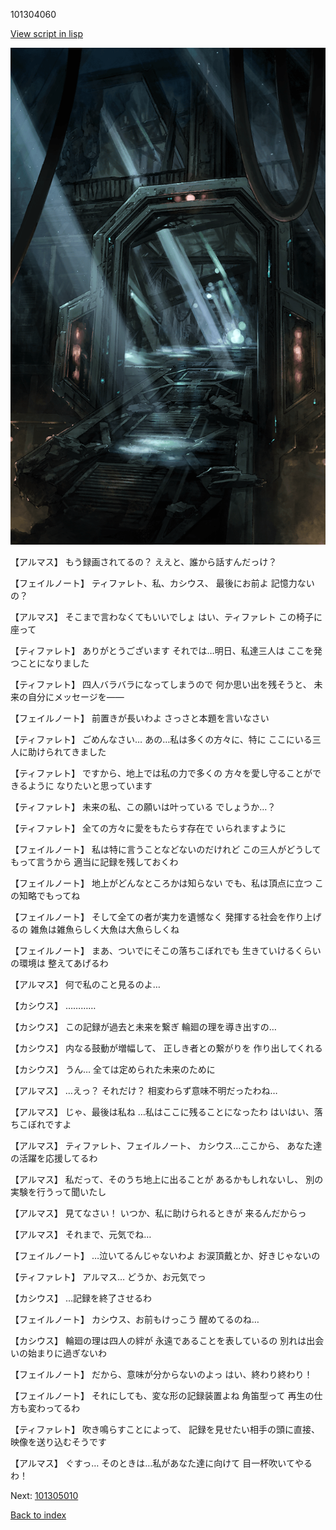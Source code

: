 101304060

[View script in lisp](../scripts/101304060.txt)

![bifrost.png](../images/backgrounds/bifrost.png)

【アルマス】
もう録画されてるの？
ええと、誰から話すんだっけ？

【フェイルノート】
ティファレト、私、カシウス、
最後にお前よ
記憶力ないの？

【アルマス】
そこまで言わなくてもいいでしょ
はい、ティファレト
この椅子に座って

【ティファレト】
ありがとうございます
それでは…明日、私達三人は
ここを発つことになりました

【ティファレト】
四人バラバラになってしまうので
何か思い出を残そうと、
未来の自分にメッセージを――

【フェイルノート】
前置きが長いわよ
さっさと本題を言いなさい

【ティファレト】
ごめんなさい…
あの…私は多くの方々に、特に
ここにいる三人に助けられてきました

【ティファレト】
ですから、地上では私の力で多くの
方々を愛し守ることができるように
なりたいと思っています

【ティファレト】
未来の私、この願いは叶っている
でしょうか…？

【ティファレト】
全ての方々に愛をもたらす存在で
いられますように

【フェイルノート】
私は特に言うことなどないのだけれど
この三人がどうしてもって言うから
適当に記録を残しておくわ

【フェイルノート】
地上がどんなところかは知らない
でも、私は頂点に立つ
この知略でもってね

【フェイルノート】
そして全ての者が実力を遺憾なく
発揮する社会を作り上げるの
雑魚は雑魚らしく大魚は大魚らしくね

【フェイルノート】
まあ、ついでにそこの落ちこぼれでも
生きていけるくらいの環境は
整えてあげるわ

【アルマス】
何で私のこと見るのよ…

【カシウス】
…………

【カシウス】
この記録が過去と未来を繋ぎ
輪廻の理を導き出すの…

【カシウス】
内なる鼓動が増幅して、
正しき者との繋がりを
作り出してくれる

【カシウス】
うん…
全ては定められた未来のために

【アルマス】
…えっ？
それだけ？
相変わらず意味不明だったわね…

【アルマス】
じゃ、最後は私ね
…私はここに残ることになったわ
はいはい、落ちこぼれですよ

【アルマス】
ティファレト、フェイルノート、
カシウス…ここから、
あなた達の活躍を応援してるわ

【アルマス】
私だって、そのうち地上に出ることが
あるかもしれないし、
別の実験を行うって聞いたし

【アルマス】
見てなさい！
いつか、私に助けられるときが
来るんだからっ

【アルマス】
それまで、元気でね…

【フェイルノート】
…泣いてるんじゃないわよ
お涙頂戴とか、好きじゃないの

【ティファレト】
アルマス…
どうか、お元気でっ

【カシウス】
…記録を終了させるわ

【フェイルノート】
カシウス、お前もけっこう
醒めてるのね…

【カシウス】
輪廻の理は四人の絆が
永遠であることを表しているの
別れは出会いの始まりに過ぎないわ

【フェイルノート】
だから、意味が分からないのよっ
はい、終わり終わり！

【フェイルノート】
それにしても、変な形の記録装置よね
角笛型って
再生の仕方も変わってるわ

【ティファレト】
吹き鳴らすことによって、
記録を見せたい相手の頭に直接、
映像を送り込むそうです

【アルマス】
ぐすっ…
そのときは…私があなた達に向けて
目一杯吹いてやるわ！


Next: [101305010](101305010.md)

[Back to index](index.md)
